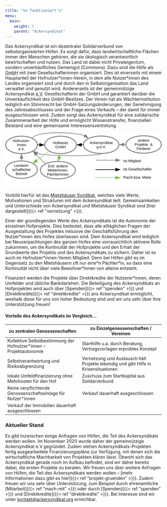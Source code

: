 ```yaml
---
title: "So funktioniert's"
menu:
  main:
    weight: 1
    parent: "Ackersyndikat"
---
```


Das Ackersyndikat ist ein dezentraler Solidarverbund von selbstorganisierten Höfen. Es sorgt dafür, dass landwirtschaftliche Flächen immer den Menschen gehören, die sie ökologisch verantwortlich bewirtschaften und nutzen. Das Land ist dabei nicht Privateigentum, sondern unverkäufliches Gemeingut (Commons). Dazu sind die Höfe als <abbr title="Gesellschaft mit beschränkter Haftung">GmbH</abbr> mit zwei Gesellschafterinnen organisiert. Dies ist einerseits mit einem Hauptanteil der Hofnutzer\*innen-Verein, in dem alle Nutzer\*innen des Landes organisiert sind und durch den in Selbstorganisation das Land verwaltet und genutzt wird. Andererseits ist der gemeinnützige Ackersyndikat <abbr title="eingetragener Verein">e.V.</abbr> Gesellschafterin der GmbH und garantiert darüber die Unverkäuflichkeit des GmbH-Besitzes. Der Verein hat als Wächterinstitution lediglich ein Stimmrecht bei GmbH-Satzungsänderungen, der Genehmigung des Jahresabschlusses und der Frage eines Verkaufs – der damit für immer ausgeschlossen wird. Zudem sorgt das Ackersyndikat für eine solidarische Zusammenarbeit der Höfe und ermöglicht Wissenstransfer, finanziellen Beistand und eine gemeinsame Interessensvertretung.

<img src="strukturgrafik.svg" class="svg">

Vorbild hierfür ist das [Mietshäuser Syndikat](https://syndikat.org), welches viele Werte, Motivationen und Strukturen mit dem Ackersyndikat teilt. Gemeinsamkeiten und Unterschiede von Ackersyndikat und Mietshäuser Syndikat sind [hier dargestellt]({{< ref "vernetzung" >}}).

Einer der grundlegenden Werte des Ackersyndikats ist die Autonomie der einzelnen Hofprojekte. Dies bedeutet, dass alle alltäglichen Fragen der Ausgestaltung des Projektes inklusive der Geschäftsführung den Nutzer\*innen des Hofes überlassen sind. Dem Ackersyndikat wird lediglich bei Neuverpachtungen des ganzen Hofes eine vorrausichtlich aktivere Rolle zukommen, um die Kontinuität der Hofprojekte und den Erhalt der Grundwerte des Projekts und des Ackersyndikats zu sichern. Daher ist es auch im Hofnutzer\*innen-Verein Mitglied. Denn bei Höfen gibt es im Gegensatz zu den Mietshäusern oft nur eine\*n Pächter\*in, so dass eine Kontinuität nicht über viele Bewohner\*innen von alleine entsteht.

Finanziert werden die Projekte über Direktkredite der Nutzerer\*innen, deren Umfelder und übliche Bankdarlehen. Die Beteiligung des Ackersyndikats an Hofprojekten wird auch über [Spenden]({{< ref "spenden" >}}) und [Direktkredite]({{< ref "direktkredite" >}}) ans Ackersyndikat ermöglicht, weshalb diese für uns von hoher Bedeutung sind und wir uns sehr über Ihre Unterstützung freuen!

#### Vorteile des Ackersyndikats im Vergleich...

| zu zentralen Genossenschaften                                       | zu Einzelgenossenschaften / Vereinen                                                |
| ------------------------------------------------------------------- | ----------------------------------------------------------------------------------- |
| Kollektive Selbstbestimmung der Hofnutzer\*innen – Projektautonomie | Starthilfe u.a. durch Beratung, Vertragsvorlagen erprobtes Konzept                  |
| Selbstverantwortung und Risikoabgrenzung                            | Vernetzung und Austausch hält Projekte lebendig und gibt Hilfe in Krisensituationen |
| lokale Umfeldfinanzierung ohne Mehrkosten für den Hof               | Zuschuss zum Startkapital aus Solidarverbund                                        |
| Keine verpflichtende Genossenschaftseinlage für Nutzer\*innen       | Verkauf dauerhaft ausgeschlossen                                                    |
| Verkauf der Immobilien dauerhaft ausgeschlossen                     |                                                                                     |

### Aktueller Stand

Es gibt inzwischen einige Anfragen von Höfen, die Teil des Ackersyndikats werden wollen. Im November 2020 wurde daher der gemeinnützige Ackersyndikat e.V gegründet. Zudem stehen Ackersyndikats-Projekten fertig ausgearbeitete Finanzierungspläne zur Verfügung, mit denen sich die wirtschaftliche Machbarkeit von Projekten klären lässt. Obwohl sich das Ackersyndikat gerade noch im Aufbau befindet, sind wir daher bereits dabei, die ersten Projekte zu beraten. Wir freuen uns über weitere Anfragen von Höfen, die Teil des Ackersyndikats werden wollen – [mehr Informationen dazu gibt es hier]({{< ref "projekt-gruenden" >}}). Zudem freuen wir uns sehr über Unterstützung, zum Beispiel durch ehrenamtliche [Mitarbeit]({{< ref "mach-mit" >}}) oder durch [Spenden]({{< ref "spenden" >}}) und [Direktkredite]({{< ref "direktkredite" >}}). Bei Interesse sind wir unter kontakt@ackersyndikat.org erreichbar.

